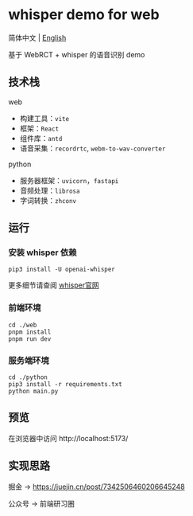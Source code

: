 
# whisper demo for web

简体中文 | [English](./README_EN.md)

基于 WebRCT + whisper 的语音识别 demo

## 技术栈
web
- 构建工具：```vite```
- 框架：```React```
- 组件库：```antd```
- 语音采集：```recordrtc```, ```webm-to-wav-converter```

python
- 服务器框架：```uvicorn```，```fastapi```
- 音频处理：```librosa```
- 字词转换：```zhconv```

## 运行

### 安装 whisper 依赖
```
pip3 install -U openai-whisper
```
更多细节请查阅 [whisper官网](https://github.com/openai/whisper)

### 前端环境
```
cd ./web
pnpm install
pnpm run dev
```

### 服务端环境
```
cd ./python
pip3 install -r requirements.txt
python main.py
```

## 预览
在浏览器中访问 http://localhost:5173/

## 实现思路

掘金 -> https://juejin.cn/post/7342506460206645248

公众号 -> 前端研习圈